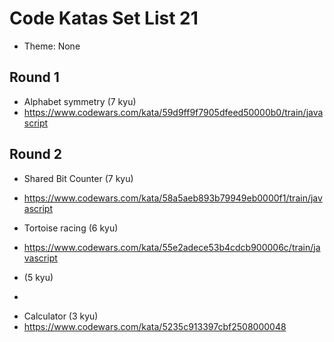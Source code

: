 # Code Katas Set List 21

- Theme: None

## Round 1

- Alphabet symmetry (7 kyu)
- https://www.codewars.com/kata/59d9ff9f7905dfeed50000b0/train/javascript

## Round 2

- Shared Bit Counter (7 kyu)
- https://www.codewars.com/kata/58a5aeb893b79949eb0000f1/train/javascript

- Tortoise racing (6 kyu)
- https://www.codewars.com/kata/55e2adece53b4cdcb900006c/train/javascript

- (5 kyu)
- 
<!-- Maybe -->
- Calculator (3 kyu)
- https://www.codewars.com/kata/5235c913397cbf2508000048

